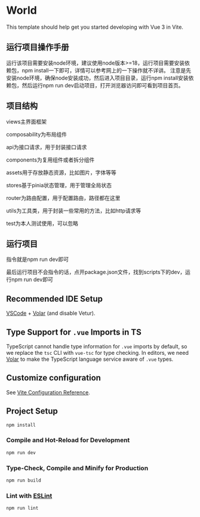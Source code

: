 # World

This template should help get you started developing with Vue 3 in Vite.

## 运行项目操作手册
运行该项目需要安装node环境，建议使用node版本>=18，运行项目需要安装依赖包，npm install一下即可，详情可以参考网上的一下操作就不详讲。
注意是先安装node环境，确保node安装成功，然后进入项目目录，运行npm install安装依赖包，然后运行npm run dev启动项目，打开浏览器访问即可看到项目首页。


## 项目结构

views主界面框架

composability为布局组件

api为接口请求，用于封装接口请求

components为复用组件或者拆分组件

assets用于存放静态资源，比如图片，字体等等

stores基于pinia状态管理，用于管理全局状态

router为路由配置，用于配置路由，路径都在这里

utils为工具类，用于封装一些常用的方法，比如http请求等

test为本人测试使用，可以忽略

## 运行项目
指令就是npm run dev即可

最后运行项目不会指令的话，点开package.json文件，找到scripts下的dev，运行npm run dev即可


## Recommended IDE Setup

[VSCode](https://code.visualstudio.com/) + [Volar](https://marketplace.visualstudio.com/items?itemName=Vue.volar) (and disable Vetur).

## Type Support for `.vue` Imports in TS

TypeScript cannot handle type information for `.vue` imports by default, so we replace the `tsc` CLI with `vue-tsc` for type checking. In editors, we need [Volar](https://marketplace.visualstudio.com/items?itemName=Vue.volar) to make the TypeScript language service aware of `.vue` types.

## Customize configuration

See [Vite Configuration Reference](https://vite.dev/config/).

## Project Setup

```sh
npm install
```

### Compile and Hot-Reload for Development

```sh
npm run dev
```

### Type-Check, Compile and Minify for Production

```sh
npm run build
```

### Lint with [ESLint](https://eslint.org/)

```sh
npm run lint
```
